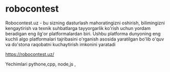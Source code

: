 # robocontest

Robocontest.uz - bu sizning dasturlash mahoratingizni oshirish, bilimingizni kengaytirish va texnik suhbatlarga tayyorgarlik ko'rish uchun yordam beradigan eng ilg'or platformalardan biri.
Ushbu platforma dunyoning eng kuchli algo platformalari tajribasini o'rganish asosida yaratilgan bo'lib o'quv va do'stona raqobatni kuchaytirish imkonini yaratadi


https://robocontest.uz/ 

Yechimlari pythone,cpp, node,js , 
